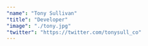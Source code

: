 ```yaml
---
"name": "Tony Sullivan"
"title": "Developer"
"image": "./tony.jpg"
"twitter": "https://twitter.com/tonysull_co"
---
```

